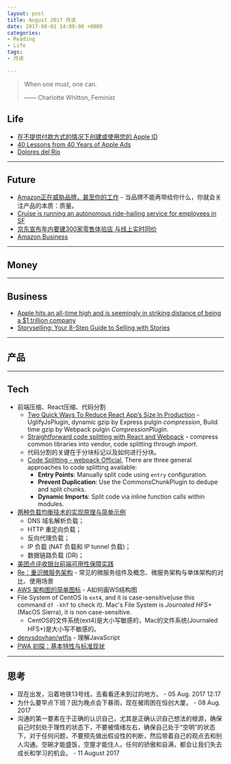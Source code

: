```yaml
---
layout: post
title: August 2017 月读
date: 2017-08-01 14:09:00 +0800
categories:
- Reading
- Life
tags:
- 月读

---
```


<blockquote class="blockquote-center">
<p>When one must, one can.</p>
<p>—— Charlotte Whitton, Feminist</p>
</blockquote>

## Life

- [在不提供付款方式的情况下创建或使用您的 Apple ID](https://support.apple.com/zh-cn/HT204034)
- [40 Lessons from 40 Years of Apple Ads](https://medium.com/the-mission/40-lessons-from-40-years-of-apple-ads-f87101fed4f6)
- [Dolores del Rio](http://www.imdb.com/name/nm0003123/)

----

## Future

- [Amazon正在威胁品牌，甚至你的工作](http://news.rfidworld.com.cn/2017_07/4d3845ccc965bac1.html) - 当品牌不能再带给你什么，你就会关注产品的本质：质量。
- [Cruise is running an autonomous ride-hailing service for employees in SF](https://techcrunch.com/2017/08/08/cruise-is-running-an-autonomous-ride-hailing-service-for-employees-in-sf)
- [京东宣布年内要建300家零售体验店 与线上实时同价](http://finance.sina.com.cn/roll/2017-08-09/doc-ifyixcaw3706867.shtml)
- [Amazon Business](https://www.amazon.com/b?ie=UTF8&node=12656676011)


----

## Money



----

## Business

- [Apple hits an all-time high and is seemingly in striking distance of being a $1 trillion company](https://techcrunch.com/2017/08/01/apple-hits-an-all-time-high-and-is-seemingly-in-striking-distance-of-being-a-1-trillion-company/)
- [Storyselling: Your 8-Step Guide to Selling with Stories](http://www.lifelearn.com/knowledge_center/storyselling-your-8-step-guide-to-selling-with-stories/)


----

## 产品



----

## Tech

- 前端压缩、React压缩、代码分割
	- [Two Quick Ways To Reduce React App’s Size In Production](https://medium.com/@rajaraodv/two-quick-ways-to-reduce-react-apps-size-in-production-82226605771a) - UglifyJsPlugin, dynamic gzip by Express pulgin *compression*, Build time gzip by Webpack pulgin *CompressionPlugin*.
	- [Straightforward code splitting with React and Webpack](https://hackernoon.com/straightforward-code-splitting-with-react-and-webpack-4b94c28f6c3f) - compress common libraries into vendor, code splitting through *import*.
	- 代码分割的关键在于分块标记以及如何进行分块。
	- [Code Splitting - webpack Official](https://webpack.js.org/guides/code-splitting/), There are three general approaches to code splitting available:
		- **Entry Points**: Manually split code using `entry` configuration.
		- **Prevent Duplication**: Use the CommonsChunkPlugin to dedupe and split chunks.
		- **Dynamic Imports**: Split code via inline function calls within modules.
- [两种负载均衡技术的实现原理与简单示例](https://mp.weixin.qq.com/s?__biz=MzIzNjUxMzk2NQ==&mid=2247485540&idx=1&sn=312bc36d7a450c8be917ccaebb21a0a1)
	- DNS 域名解析负载；
	- HTTP 重定向负载；
	- 反向代理负载；
	- IP 负载 (NAT 负载和 IP tunnel 负载)；
	- 数据链路负载 (DR)；
- [美团点评收银台前端可用性保障实践](http://www.infoq.com/cn/articles/the-availability-of-meituan-cash-front-desk-practice)
- [Re：重识微服务架构](https://mp.weixin.qq.com/s?__biz=MzIwMzg1ODcwMw==&mid=2247486706&idx=1&sn=715f5bcf7ed3bd77fe0d2a2ff37bf993) - 常见的微服务组件及概念、微服务架构与单体架构的对比、使用场景
- [AWS 架构图的简单图标](https://aws.amazon.com/cn/architecture/icons/) - A如何画WS结构图
- File System of CentOS is `ext4`, and it is case-sensitive(use this command `df -khT` to check it). Mac's File System is *Journaled HFS+*(MacOS Sierra), it is non case-sensitive.
	- CentOS的文件系统(ext4)是大小写敏感的，Mac的文件系统(Journaled HFS+)是大小写不敏感的。
- [denysdovhan/wtfjs](https://github.com/denysdovhan/wtfjs) - 理解JavaScript
- [PWA 初探：基本特性与标准现状](http://harttle.com/2017/01/28/pwa-explore.html)



----

## 思考

- 现在出发，沿着地铁13号线，去看看还未到过的地方。 - 05 Aug. 2017 12:17
- 为什么要早点下班？因为晚点会下暴雨，现在被雨困在恒创大厦。 - 08 Aug. 2017
- 沟通的第一要素在于正确的认识自己，尤其是正确认识自己想法的根源，确保自己时刻处于理性的状态下，不要被情绪左右，确保自己处于“空明”的状态下，对于任何问题，不要预先做出假设性的判断，然后带着自己的观点去和别人沟通。空碗才能盛饭，空屋才能住人，任何的骄傲和自满，都会让我们失去成长和学习的机会。 - 11 August 2017